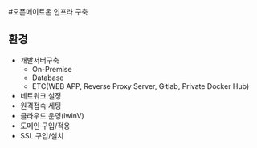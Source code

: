 #오픈메이트온 인프라 구축

## 환경

- 개발서버구축
  - On-Premise
  - Database
  - ETC(WEB APP, Reverse Proxy Server, Gitlab, Private Docker Hub)
- 네트워크 설정
- 원격접속 세팅
- 클라우드 운영(iwinV)
- 도메인 구입/적용
- SSL 구입/설치
